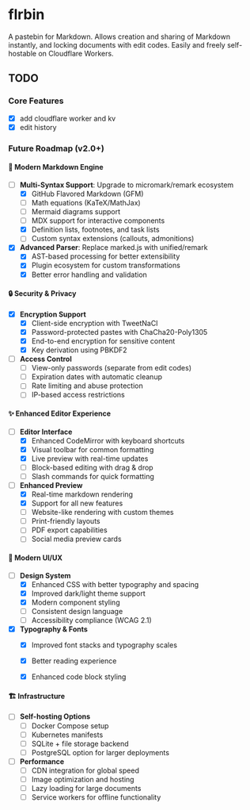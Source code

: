# flrbin

A pastebin for Markdown. Allows creation and sharing of Markdown instantly, and locking documents with edit codes.
Easily and freely self-hostable on Cloudflare Workers.


## TODO
### Core Features

- [x] add cloudflare worker and kv
- [x] edit history

### Future Roadmap (v2.0+)

#### 🚀 Modern Markdown Engine
- [ ] **Multi-Syntax Support**: Upgrade to micromark/remark ecosystem
  - [x] GitHub Flavored Markdown (GFM)
  - [ ] Math equations (KaTeX/MathJax)
  - [ ] Mermaid diagrams support
  - [ ] MDX support for interactive components
  - [x] Definition lists, footnotes, and task lists
  - [ ] Custom syntax extensions (callouts, admonitions)
- [x] **Advanced Parser**: Replace marked.js with unified/remark
  - [x] AST-based processing for better extensibility
  - [x] Plugin ecosystem for custom transformations
  - [x] Better error handling and validation

#### 🔒 Security & Privacy
- [x] **Encryption Support**
  - [x] Client-side encryption with TweetNaCl
  - [x] Password-protected pastes with ChaCha20-Poly1305
  - [x] End-to-end encryption for sensitive content
  - [x] Key derivation using PBKDF2
- [ ] **Access Control**
  - [ ] View-only passwords (separate from edit codes)
  - [ ] Expiration dates with automatic cleanup
  - [ ] Rate limiting and abuse protection
  - [ ] IP-based access restrictions

#### ✨ Enhanced Editor Experience
- [ ] **Editor Interface**
  - [x] Enhanced CodeMirror with keyboard shortcuts
  - [x] Visual toolbar for common formatting
  - [x] Live preview with real-time updates
  - [ ] Block-based editing with drag & drop
  - [ ] Slash commands for quick formatting
- [ ] **Enhanced Preview**
  - [x] Real-time markdown rendering
  - [x] Support for all new features
  - [ ] Website-like rendering with custom themes
  - [ ] Print-friendly layouts
  - [ ] PDF export capabilities
  - [ ] Social media preview cards

#### 🎨 Modern UI/UX
- [ ] **Design System**
  - [x] Enhanced CSS with better typography and spacing
  - [x] Improved dark/light theme support
  - [x] Modern component styling
  - [ ] Consistent design language
  - [ ] Accessibility compliance (WCAG 2.1)
- [x] **Typography & Fonts**
  - [x] Improved font stacks and typography scales
  - [x] Better reading experience
  - [x] Enhanced code block styling


#### 🏗️ Infrastructure
- [ ] **Self-hosting Options**
  - [ ] Docker Compose setup
  - [ ] Kubernetes manifests
  - [ ] SQLite + file storage backend
  - [ ] PostgreSQL option for larger deployments
- [ ] **Performance**
  - [ ] CDN integration for global speed
  - [ ] Image optimization and hosting
  - [ ] Lazy loading for large documents
  - [ ] Service workers for offline functionality
